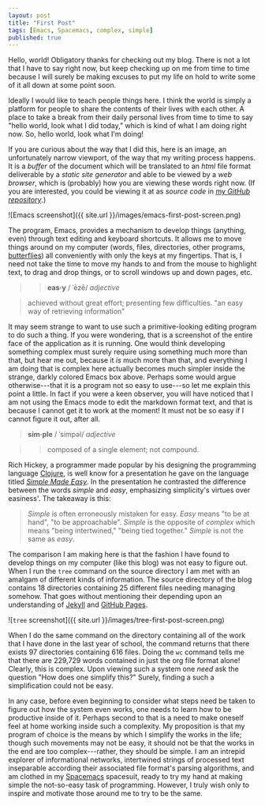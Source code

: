 ```yaml
---
layout: post
title: "First Post"
tags: [Emacs, Spacemacs, complex, simple]
published: true
---
```


Hello, world! Obligatory thanks for checking out my blog. There is not a lot
that I have to say right now, but keep checking up on me from time to time
because I will surely be making excuses to put my life on hold to write some of
it all down at some point soon.

Ideally I would like to teach people things here. I think the world is simply a
platform for people to share the contents of their lives with each other. A
place to take a break from their daily personal lives from time to time to say
"hello world, look what I did today," which is kind of what I am doing right
now. So, hello world, look what I'm doing!

If you are curious about the way that I did this, here is an image, an
unfortunately narrow viewport, of the way that my writing process happens. It is
a _buffer_ of the document which will be translated to an _html_ file format
deliverable by a _static site generator_ and able to be viewed by a _web
browser_, which is (probably) how you are viewing these words right now. (If you
are interested, you could be viewing it at as _source code_ in [my _GitHub
repository_](https://github.com/JustenRickert/justenrickert.github.io).)

![Emacs screenshot]({{ site.url }}/images/emacs-first-post-screen.png)

The program, Emacs, provides a mechanism to develop things (anything, even)
through text editing and keyboard shortcuts. It allows me to move things around
on my computer (words, files, directories, other programs,
[butterflies](https://xkcd.com/378/)) all conveniently with only the keys at my
fingertips. That is, I need not take the time to move my hands to and from the
mouse to highlight text, to drag and drop things, or to scroll windows up and
down pages, etc.

> > __eas·y__ / ˈēzē/ _adjective_

> achieved without great effort; presenting few difficulties. "an easy way of
> retrieving information"

It may seem strange to want to use such a primitive-looking editing program to
do such a thing. If you were wondering, that is a screenshot of the entire face
of the application as it is running. One would think developing something
complex must surely require using something much more than that, but hear me
out, because it _is_ much more than that, and everything I am doing that is
complex here actually becomes much simpler inside the strange, darkly colored
Emacs box above. Perhaps some would argue otherwise---that it is a program not
so easy to use---so let me explain this point a little. In fact if you were a
keen observer, you will have noticed that I am not using the Emacs mode to edit
the markdown format text, and that is because I cannot get it to work at the
moment! It must not be so easy if I cannot figure it out, after all.

> __sim·ple__ / ˈsimpəl/ _adjective_

> > composed of a single element; not compound.

Rich Hickey, a programmer made popular by his designing the programming
language [Clojure](https://en.wikipedia.org/wiki/Clojure), is well know for a
presentation he gave on the language
titled
[_Simple Made Easy_](https://www.infoq.com/presentations/Simple-Made-Easy). In
the presentation he contrasted the difference between the words _simple_ and
_easy_, emphasizing simplicity's virtues over easiness'. The takeaway is this:

> _Simple_ is often erroneously mistaken for easy. _Easy_ means "to be at hand",
> "to be approachable". _Simple_ is the opposite of _complex_ which means "being
> intertwined," "being tied together." _Simple_ is not the same as _easy_.

The comparison I am making here is that the fashion I have found to develop
things on my computer (like this blog) was not easy to figure out. When I run
the `tree` command on the source directory I am met with an amalgam of different
kinds of information. The source directory of the blog contains 18 directories
containing 25 different files needing managing somehow. That goes without
mentioning their depending upon an understanding
of [Jekyll](https://jekyllrb.com/)
and [GitHub Pages](https://pages.github.com/).

![`tree` screenshot]({{ site.url }}/images/tree-first-post-screen.png)

When I do the same command on the directory containing all of the work that I have done in the last year of school, the command returns that there exists 97 directories containing 616 files. Doing the `wc` command tells me that there are 229,729 words contained in just the org file format alone! Clearly, this is complex. Upon viewing such a system one _need_ ask the question "How does one simplify this?" Surely, finding a such a simplification could not be easy.

In any case, before even beginning to consider what steps need be taken to figure out how the system even works, one needs to learn how to be productive inside of it. Perhaps second to that is a need to make oneself feel at home working inside such a complexity. My proposition is that my program of choice is the means by which I simplify the works in the life; though such movements may not be easy, it should not be that the works in the end are too complex---rather, they should be simple. I am an intrepid explorer of informational networks, intertwined strings of processed text inseparable according their associated file format's parsing algorithms, and am clothed in my [Spacemacs](http://spacemacs.org/) spacesuit, ready to try my hand at making simple the not-so-easy task of programming. However, I truly wish only to inspire and motivate those around me to try to be the same.

